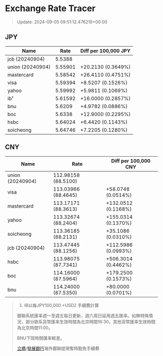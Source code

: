 # Exchange Rate Tracer

> Update: 2024-09-05 09:51:12.476219+00:00

## JPY

| Name             |    Rate | Diff per 100,000 JPY   |
|------------------|---------|------------------------|
| jcb (20240904)   | 5.5388  |                        |
| union (20240904) | 5.55901 | +20.2130 (0.3649%)     |
| mastercard       | 5.58542 | +26.4110 (0.4751%)     |
| visa             | 5.59394 | +8.5207 (0.1526%)      |
| yahoo            | 5.59992 | +5.9811 (0.1069%)      |
| ib¹              | 5.61592 | +16.0000 (0.2857%)     |
| bnu              | 5.6209  | +4.9782 (0.0886%)      |
| boc              | 5.6338  | +12.9000 (0.2295%)     |
| hsbc             | 5.64024 | +6.4420 (0.1143%)      |
| soicheong        | 5.64746 | +7.2205 (0.1280%)      |

## CNY

| Name             | Rate                | Diff per 100,000 CNY   |
|------------------|---------------------|------------------------|
| union (20240904) | 112.98158	(88.5100) |                        |
| visa             | 113.03966	(88.4645) | +58.0748 (0.0514%)     |
| mastercard       | 113.17171	(88.3613) | +132.0512 (0.1168%)    |
| yahoo            | 113.32674	(88.2404) | +155.0314 (0.1370%)    |
| soicheong        | 113.36185	(88.2131) | +35.1086 (0.0310%)     |
| jcb (20240904)   | 113.47445	(88.1256) | +112.5986 (0.0993%)    |
| hsbc             | 113.98075	(87.7341) | +506.3014 (0.4462%)    |
| boc              | 114.16000	(87.5964) | +179.2500 (0.1573%)    |
| bnu              | 114.24000	(87.5350) | +80.0000 (0.0701%)     |


> 1. IB以每JPY100,000 +USD2 手續費計算
>
> 銀聯系統匯率週一至週五每日更新，週六周日延用週五匯率。如無特殊情況，部分歐系貨幣匯率生效時間為北京時間16:30，其他貨幣匯率生效時間為北京時間11:00。
>
> BNU下班時間匯率較差。
>
> [立橋](https://www.wlbank.com.mo/uploads/ueditor/file/20181211/1544536513900230.pdf)/[發展銀行](https://www.mdb.com.mo/Service_Charges_20230728.pdf)海外銀聯提現暫時豁免手續費

